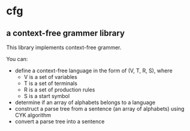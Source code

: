 # cfg
## a context-free grammer library

This library implements context-free grammer.

You can:
* define a context-free language in the form of (V, T, R, S), where
  * V is a set of variables
  * T is a set of terminals
  * R is a set of production rules
  * S is a start symbol
* determine if an array of alphabets belongs to a language
* construct a parse tree from a sentence (an array of alphabets) using CYK algorithm
* convert a parse tree into a sentence
